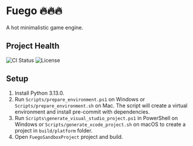 # Fuego 🔥🔥🔥

A hot minimalistic game engine.

## Project Health

![CI Status](https://github.com/LtSnail/Fuego/actions/workflows/build_validation.yml/badge.svg)
![License](https://img.shields.io/github/license/LtSnail/Fuego)

## Setup
1. Install Python 3.13.0.
2. Run `Scripts/prepare_environment.ps1` on Windows or `Scripts/prepare_environment.sh` on Mac. The script will create a virtual environment and install pre-commit with dependencies.
3. Run `Scripts\generate_visual_studio_project.ps1` in PowerShell on Windows or `Scripts/generate_xcode_project.sh` on macOS to create a project in `build/platform` folder.
4. Open `FuegoSandboxProject` project and build.
